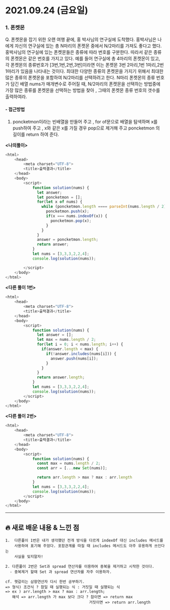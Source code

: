 # 2021.09.24 (금요일)
### **1. 폰켓몬**

Q. 폰켓몬을 잡기 위한 오랜 여행 끝에, 홍 박사님의 연구실에 도착했다.
  홍박사님은 나에게 자신의 연구실에 있는 총 N마리의 폰켓몬 중에서 N/2마리를
  가져도 좋다고 했다. 홍박사님의 연구실에 있는 폰켓몬들은 종류에 따라 번호를 구분한다.
  따라서 같은 종류의 폰켓몬은 같은 번호를 가지고 있다.
  예를 들어 연구실에 총 4마리의 폰켓몬이 있고, 각 폰켓몬의 종류번호가 [3번,1번,2번,3번]이라면
  이는 폰켓몬 3번 2마리,1번 1마리,2번 1마리가 있음을 나타내는 것이다.
  최대한 다양한 종류의 폰켓몬을 가지기 위해서 최대한 많은 종류의 폰켓몬을 포함하여 
  N/2마리를 선택하려고 한다. N마리 폰켓몬의 종류 번호가 담긴 배열 nums가 매개변수로 주어질 때,
  N/2마리의 폰켓몬을 선택하는 방법중에 가장 많은 종류를 폰켓몬을 선택하는 방법을 찾아 ,
  그때의 폰켓몬 종류 번호의 갯수를 출력하여라.  

#### -  접근방법

1. poncketmon이라는 빈배열을 만들어 주고 , for of문으로 배열을 탐색하며
   x를 push하여 주고 , x와 같은 x를 가질 경우 pop으로 제거해 주고 
   poncketmon 의 길이를 return 하여 준다.
 
**<나의풀이>**
```javascript
<html>
    <head>
        <meta charset="UTF-8">
        <title>출력결과</title>
    </head>
    <body>
        <script>
            function solution(nums) {
              let answer;
              let poncketmon = [];
              for(let x of nums) {
                while (poncketmon.length ==== parseInt(nums.length / 2)) {
                  poncketmon.push(x);
                  if(x === nums.indexOf(x)) {
                    poncketmon.pop(x);
                  }
                }
              }
              answer = poncketmon.length;
              return answer;
            }
            let nums = [3,3,3,2,2,4];
            console.log(solution(nums));

        </script>
    </body>
</html>
```


**<다른 풀이 1번>**
```javascript
<html>
    <head>
        <meta charset="UTF-8">
        <title>출력결과</title>
    </head>
    <body>
        <script>
            function solution(nums) {
              let answer = [];
              let max = nums.length / 2;
              for(let i = 0; i < nums.length; i++) {
                if(answer.length < max) {
                  if(!answer.includes(nums[i])) {
                    answer.push(nums[i]);
                  }
                }
              }
              return answer.length;    
            }
            let nums = [3,3,3,2,2,4];
            console.log(solution(nums));  
        </script>
    </body>
</html>
```

**<다른 풀이 2번>**
```javascript
<html>
    <head>
        <meta charset="UTF-8">
        <title>출력결과</title>
    </head>
    <body>
        <script>
            function solution(nums) {
              const max = nums.length / 2;
              const arr = [...new Set(nums)];

              return arr.length > max ? max : arr.length
            }
            let nums = [3,3,3,2,2,4];
            console.log(solution(nums)); 
        </script>
    </body>
</html>
```
---
##  **🔥 새로 배운 내용 & 느낀 점**
    1.  다른풀이 1번은 내가 생각했던 전개 방식을 다르게 indexOf 대신 includes 메서드를
        사용하여 표기해 주었다. 포함관계를 따질 때 includes 메서드도 아주 유용하게 쓰인다는
        사실을 잊지말자!
    
    2. 다른풀이 2번은 Set과 spread 연산자를 이용하여 중복을 제거하고 시작한 것이다.
      - 중복제거 할때 Set 과 spread 연산자를 자주 이용하자.

    cf. 헷갈리는 삼항연산자 다시 한번 공부하기.
    => 형식) 조건식 ? 참일 때 실행되는 식 : 거짓일 때 실행되는 식
    => ex ) arr.length > max ? max : arr.length;
       해석 => arr.length 가 max 보다 크다 ? 참이면 => return max
                                         거짓이면 => return arr.length 